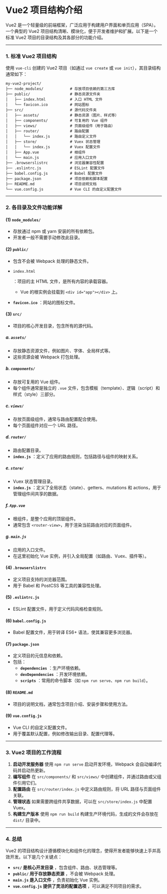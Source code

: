 # Vue2 项目结构介绍

Vue2 是一个轻量级的前端框架，广泛应用于构建用户界面和单页应用（SPA）。一个典型的 Vue2 项目结构清晰、模块化，便于开发者维护和扩展。以下是一个标准 Vue2 项目的目录结构及其各部分的功能介绍。

------

### **1. 标准 Vue2 项目结构**

使用 `vue-cli` 创建的 Vue2 项目（如通过 `vue create` 或 `vue init`），其目录结构通常如下：

```
my-vue2-project/
├── node_modules/            # 存放项目依赖的第三方库
├── public/                  # 静态资源文件夹
│   ├── index.html           # 入口 HTML 文件
│   └── favicon.ico          # 网站图标
├── src/                     # 源代码文件夹
│   ├── assets/              # 静态资源（图片、样式等）
│   ├── components/          # 可复用的 Vue 组件
│   ├── views/               # 页面级组件（用于路由）
│   ├── router/              # 路由配置
│   │   └── index.js         # 路由定义文件
│   ├── store/               # Vuex 状态管理
│   │   └── index.js         # Vuex 配置文件
│   ├── App.vue              # 根组件
│   └── main.js              # 应用入口文件
├── .browserslistrc          # 浏览器兼容性配置
├── .eslintrc.js             # ESLint 配置文件
├── babel.config.js          # Babel 配置文件
├── package.json             # 项目依赖和脚本配置
├── README.md                # 项目说明文档
└── vue.config.js            # Vue CLI 的自定义配置文件
```



------

### **2. 各目录及文件功能详解**

#### **(1) `node_modules/`**

- 存放通过 npm 或 yarn 安装的所有依赖包。
- 开发者一般不需要手动修改此目录。

#### **(2) `public/`**

- 包含不会被 Webpack 处理的静态文件。

- `index.html`

  ：项目的主 HTML 文件，是所有内容的承载容器。

    - Vue 的根实例会挂载到 `<div id="app"></div>` 上。

- **`favicon.ico`** ：网站的图标文件。

#### **(3) `src/`**

- 项目的核心开发目录，包含所有的源代码。

##### **a. `assets/`**

- 存放静态资源文件，例如图片、字体、全局样式等。
- 这些资源会被 Webpack 打包处理。

##### **b. `components/`**

- 存放可复用的 Vue 组件。
- 每个组件通常是独立的 `.vue` 文件，包含模板（template）、逻辑（script）和样式（style）三部分。

##### **c. `views/`**

- 存放页面级组件，通常与路由配置配合使用。
- 每个页面组件对应一个 URL 路径。

##### **d. `router/`**

- 路由配置目录。
- **`index.js`** ：定义了应用的路由规则，包括路径与组件的映射关系。

##### **e. `store/`**

- Vuex 状态管理目录。
- **`index.js`** ：定义了全局状态（state）、getters、mutations 和 actions，用于管理组件间共享的数据。

##### **f. `App.vue`**

- 根组件，是整个应用的顶层组件。
- 通常包含 `<router-view>`，用于渲染当前路由对应的页面组件。

##### **g. `main.js`**

- 应用的入口文件。
- 在这里初始化 Vue 实例，并引入全局配置（如路由、Vuex、插件等）。

#### **(4) `.browserslistrc`**

- 定义项目支持的浏览器范围。
- 用于 Babel 和 PostCSS 等工具的兼容性处理。

#### **(5) `.eslintrc.js`**

- ESLint 配置文件，用于定义代码风格检查规则。

#### **(6) `babel.config.js`**

- Babel 配置文件，用于转译 ES6+ 语法，使其兼容更多浏览器。

#### **(7) `package.json`**

- 定义项目的元信息和依赖。
- 包括：
    - **`dependencies`** ：生产环境依赖。
    - **`devDependencies`** ：开发环境依赖。
    - **`scripts`** ：常用的命令脚本（如 `npm run serve`、`npm run build`）。

#### **(8) `README.md`**

- 项目的说明文档，通常包含项目介绍、安装步骤和使用方法。

#### **(9) `vue.config.js`**

- Vue CLI 的自定义配置文件。
- 用于覆盖默认配置，例如修改输出目录、配置代理等。

------

### **3. Vue2 项目的工作流程**

1. **启动开发服务器**
   使用 `npm run serve` 启动开发环境，Webpack 会自动编译代码并启动热更新。
2. **编写组件**
   在 `src/components/` 和 `src/views/` 中创建组件，并通过路由或父组件引用它们。
3. **配置路由**
   在 `src/router/index.js` 中定义路由规则，将 URL 路径与页面组件关联。
4. **管理状态**
   如果需要跨组件共享数据，可以在 `src/store/index.js` 中配置 Vuex。
5. **构建生产版本**
   使用 `npm run build` 构建生产环境代码，生成的文件会存放在 `dist/` 目录中。

------

### **4. 总结**

Vue2 的项目结构设计遵循模块化和组件化的理念，使得开发者能够快速上手并高效开发。以下是几个关键点：

- **`src/` 是核心开发目录** ，包含组件、路由、状态管理等。
- **`public/` 用于存放静态资源** ，不会被 Webpack 处理。
- **`main.js` 是入口文件** ，负责初始化 Vue 实例。
- **`vue.config.js` 提供了灵活的配置选项** ，可以满足不同项目的需求。